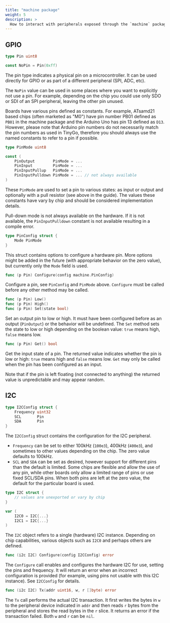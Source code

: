 ```yaml
---
title: "machine package"
weight: 5
description: >
  How to interact with peripherals exposed through the `machine` package.
---
```


## GPIO


```go
type Pin uint8

const NoPin = Pin(0xff)
```

The pin type indicates a physical pin on a microcontroller. It can be used directly for GPIO or as part of a different peripheral (SPI, ADC, etc).

The `NoPin` value can be used in some places where you want to explicitly not use a pin. For example, depending on the chip you could use only SDO or SDI of an SPI peripheral, leaving the other pin unused.

Boards have various pins defined as constants. For example, ATsamd21 based chips (often marketed as "M0") have pin number PB01 defined as `PB01` in the machine package and the Arduino Uno has pin 13 defined as `D13`. However, please note that Arduino pin numbers do not necessarily match the pin numbers as used in TinyGo, therefore you should always use the named constants to refer to a pin if possible.

```go
type PinMode uint8

const (
    PinOutput        PinMode = ...
    PinInput         PinMode = ...
    PinInputPullup   PinMode = ...
    PinInputPulldown PinMode = ... // not always available
)
```

These `PinMode` are used to set a pin to various states: as input or output and optionally with a pull resistor (see above in the guide). The values these constants have vary by chip and should be considered implementation details.

Pull-down mode is not always available on the hardware. If it is not available, the `PinInputPulldown` constant is not available resulting in a compile error.

```go
type PinConfig struct {
    Mode PinMode
}
```

This struct contains options to configure a hardware pin. More options might be added in the future (with appropriate behavior on the zero value), but currently only the `Mode` field is used.

```go
func (p Pin) Configure(config machine.PinConfig)
```

Configure a pin, see `PinConfig` and `PinMode` above. `Configure` must be called before any other method may be called.

```go
func (p Pin) Low()
func (p Pin) High()
func (p Pin) Set(state bool)
```

Set an output pin to low or high. It must have been configured before as an output (`PinOutput`) or the behavior will be undefined. The `Set` method sets the state to low or high depending on the boolean value: `true` means high, `false` means low.

```go
func (p Pin) Get() bool
```

Get the input state of a pin. The returned value indicates whether the pin is low or high: `true` means high and `false` means low. `Get` may only be called when the pin has been configured as an input.

Note that if the pin is left floating (not connected to anything) the returned value is unpredictable and may appear random.

## I2C

```go
type I2CConfig struct {
    Frequency uint32
    SCL       Pin
    SDA       Pin
}
```

The `I2CConfig` struct contains the configuration for the I2C peripheral.

  * `Frequency` can be set to either 100kHz (`100e3`), 400kHz (`400e3`), and sometimes to other values depending on the chip. The zero value defaults to 100kHz.
  * `SCL` and `SDA` can be set as desired, however support for different pins than the default is limited. Some chips are flexible and allow the use of any pin, while other boards only allow a limited range of pins or use fixed SCL/SDA pins. When both pins are left at the zero value, the default for the particular board is used.

```go
type I2C struct {
    // values are unexported or vary by chip
}

var (
    I2C0 = I2C{...}
    I2C1 = I2C{...}
)
```

The `I2C` object refers to a single (hardware) I2C instance. Depending on chip capabilities, various objects such as `I2C0` and perhaps others are defined.

```go
func (i2c I2C) Configure(config I2CConfig) error
```

The `Configure` call enables and configures the hardware I2C for use, setting the pins and frequency. It will return an error when an incorrect configuration is provided (for example, using pins not usable with this I2C instance). See `I2CConfig` for details.

```go
func (i2c I2C) Tx(addr uint16, w, r []byte) error
```

The `Tx` call performs the actual I2C transaction. It first writes the bytes in `w` to the peripheral device indicated in `addr` and then reads `r` bytes from the peripheral and stores the read bytes in the `r` slice. It returns an error if the transaction failed. Both `w` and `r` can be `nil`.
